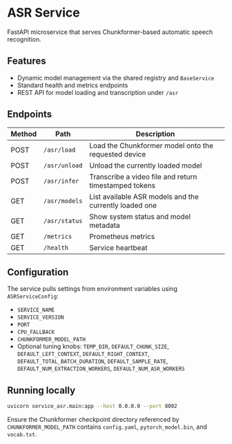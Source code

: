# ASR Service

FastAPI microservice that serves Chunkformer-based automatic speech recognition.

## Features
- Dynamic model management via the shared registry and `BaseService`
- Standard health and metrics endpoints
- REST API for model loading and transcription under `/asr`

## Endpoints
| Method | Path | Description |
| --- | --- | --- |
| POST | `/asr/load` | Load the Chunkformer model onto the requested device |
| POST | `/asr/unload` | Unload the currently loaded model |
| POST | `/asr/infer` | Transcribe a video file and return timestamped tokens |
| GET | `/asr/models` | List available ASR models and the currently loaded one |
| GET | `/asr/status` | Show system status and model metadata |
| GET | `/metrics` | Prometheus metrics |
| GET | `/health` | Service heartbeat |

## Configuration
The service pulls settings from environment variables using `ASRServiceConfig`:
- `SERVICE_NAME`
- `SERVICE_VERSION`
- `PORT`
- `CPU_FALLBACK`
- `CHUNKFORMER_MODEL_PATH`
- Optional tuning knobs: `TEMP_DIR`, `DEFAULT_CHUNK_SIZE`, `DEFAULT_LEFT_CONTEXT`, `DEFAULT_RIGHT_CONTEXT`, `DEFAULT_TOTAL_BATCH_DURATION`, `DEFAULT_SAMPLE_RATE`, `DEFAULT_NUM_EXTRACTION_WORKERS`, `DEFAULT_NUM_ASR_WORKERS`

## Running locally
```bash
uvicorn service_asr.main:app --host 0.0.0.0 --port 8002
```

Ensure the Chunkformer checkpoint directory referenced by `CHUNKFORMER_MODEL_PATH` contains `config.yaml`, `pytorch_model.bin`, and `vocab.txt`.
